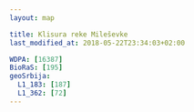 ```yaml
---
layout: map

title: Klisura reke Mileševke
last_modified_at: 2018-05-22T23:34:03+02:00

WDPA: [16387]
BioRaS: [195]
geoSrbija:
  L1_183: [187]
  L1_362: [72]
---
```

